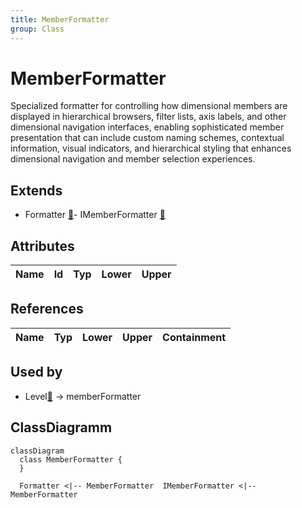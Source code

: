 ```yaml
---
title: MemberFormatter
group: Class
---
```


# MemberFormatter<a name="class-memberformatter"></a>

Specialized formatter for controlling how dimensional members are displayed in hierarchical browsers, filter lists, axis labels, and other dimensional navigation interfaces, enabling sophisticated member presentation that can include custom naming schemes, contextual information, visual indicators, and hierarchical styling that enhances dimensional navigation and member selection experiences. 

## Extends
- Formatter [🔗](./class-Formatter)- IMemberFormatter [🔗](./class-IMemberFormatter)
## Attributes

<table>
  <thead>
    <tr>
      <th>Name</th>
      <th>Id</th>
      <th>Typ</th>
      <th>Lower</th>
      <th>Upper</th>
    </tr>
  </thead>
  <tbody>
  </tbody>
</table>

## References

<table>
  <thead>
    <tr>
      <th>Name</th>
      <th>Typ</th>
      <th>Lower</th>
      <th>Upper</th>
      <th>Containment</th>
    </tr>
  </thead>
  <tbody>
  </tbody>
</table>



## Used by

- Level[🔗](./class-Level) → memberFormatter

## ClassDiagramm

```mermaid
classDiagram
  class MemberFormatter {
  }

  Formatter <|-- MemberFormatter  IMemberFormatter <|-- MemberFormatter

```
